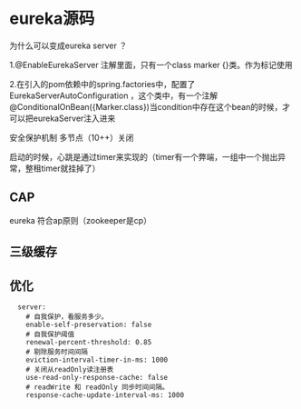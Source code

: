 # eureka源码

为什么可以变成eureka server ？ 

1.@EnableEurekaServer 注解里面，只有一个class marker {}类。作为标记使用

2.在引入的pom依赖中的spring.factories中，配置了EurekaServerAutoConfiguration ，这个类中，有一个注解 @ConditionalOnBean({Marker.class})当condition中存在这个bean的时候，才可以把eurekaServer注入进来





安全保护机制  多节点（10++）关闭

启动的时候，心跳是通过timer来实现的（timer有一个弊端，一组中一个抛出异常，整租timer就挂掉了）



## CAP

eureka 符合ap原则（zookeeper是cp）

## 三级缓存

## 优化

```
  server:
  	# 自我保护，看服务多少。
    enable-self-preservation: false
    # 自我保护阈值
    renewal-percent-threshold: 0.85
    # 剔除服务时间间隔
    eviction-interval-timer-in-ms: 1000
    # 关闭从readOnly读注册表
    use-read-only-response-cache: false
    # readWrite 和 readOnly 同步时间间隔。
    response-cache-update-interval-ms: 1000
```

